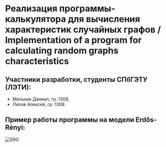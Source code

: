 # Реализация программы-калькулятора для вычисления характеристик случайных графов / Implementation of a program for calculating random graphs characteristics

## Участники разработки, студенты СПбГЭТУ (ЛЭТИ):
- Мельник Даниил, гр. 1308,
- Лепов Алексей, гр. 1308.
## Пример работы программы на модели Erdős-Rényi:
![ERG](https://user-images.githubusercontent.com/77492646/210179424-08743f22-cb6a-474a-b645-57a4eec3bd15.gif)
##
